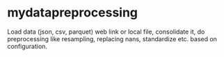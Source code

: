 # mydatapreprocessing
Load data (json, csv, parquet) web link or local file, consolidate it, do preprocessing like resampling, replacing nans, standardize etc. based on configuration.
